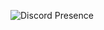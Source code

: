![Discord Presence](https://lanyard.cnrad.dev/api/1162663256087871530?theme=dark&animated=true&hideDiscrim=true&borderRadius=20px)
